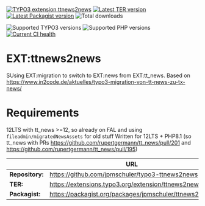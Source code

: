 [![TYPO3 extension ttnews2news](https://shields.io/endpoint?label=EXT&url=https://typo3-badges.dev/badge/ttnews2news/extension/shields)](https://extensions.typo3.org/extension/ttnews2news)
[![Latest TER version](https://shields.io/endpoint?label=TER&url=https://typo3-badges.dev/badge/ttnews2news/version/shields)](https://extensions.typo3.org/extension/ttnews2news)
[![Latest Packagist version](https://shields.io/packagist/v/jpmschuler/staticpathrouteresolver?label=Packagist&logo=packagist&logoColor=white)](https://packagist.org/packages/jpmschuler/ttnews2news)
![Total downloads](https://typo3-badges.dev/badge/staticpathrouteresolver/downloads/shields.svg)

![Supported TYPO3 versions](https://shields.io/endpoint?label=typo3&url=https://typo3-badges.dev/badge/staticpathrouteresolver/typo3/shields)
![Supported PHP versions](https://shields.io/packagist/php-v/jpmschuler/staticpathrouteresolver?logo=php)
[![Current CI health](https://github.com/jpmschuler/typo3-staticpathrouteresolver/actions/workflows/ci.yml/badge.svg)](https://github.com/jpmschuler/typo3-staticpathrouteresolver/actions/workflows/ci.yml)

# EXT:ttnews2news

SUsing EXT:migration to switch to EXT:news from EXT:tt_news.
Based on https://www.in2code.de/aktuelles/typo3-migration-von-tt-news-zu-tx-news/

# Requirements

12LTS with tt_news >=12, so already on FAL and using `fileadmin/migratedNewsAssets` for old stuff
Written for 12LTS + PHP8.1 (so tt_news with PRs https://github.com/rupertgermann/tt_news/pull/201 and
https://github.com/rupertgermann/tt_news/pull/195)

|                 | URL                                                   |
| --------------- | ----------------------------------------------------- |
| **Repository:** | https://github.com/jpmschuler/typo3-ttnews2news       |
| **TER:**        | https://extensions.typo3.org/extension/ttnews2news    |
| **Packagist:**  | https://packagist.org/packages/jpmschuler/ttnews2news |
